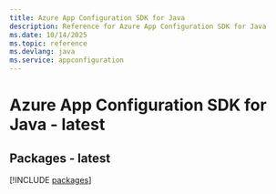 ```yaml
---
title: Azure App Configuration SDK for Java
description: Reference for Azure App Configuration SDK for Java
ms.date: 10/14/2025
ms.topic: reference
ms.devlang: java
ms.service: appconfiguration
---
```

# Azure App Configuration SDK for Java - latest
## Packages - latest
[!INCLUDE [packages](app-configuration-index.md)]